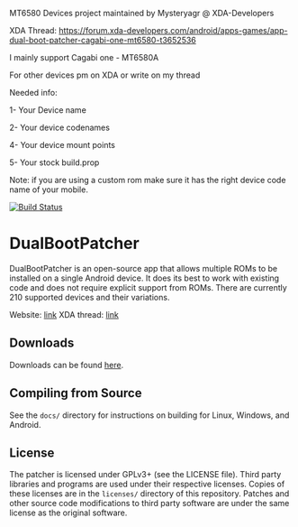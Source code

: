 MT6580 Devices project maintained by Mysteryagr @ XDA-Developers

XDA Thread: https://forum.xda-developers.com/android/apps-games/app-dual-boot-patcher-cagabi-one-mt6580-t3652536

I mainly support Cagabi one - MT6580A

For other devices pm on XDA or write on my thread

Needed info:

1- Your Device name

2- Your device codenames

4- Your device mount points

5- Your stock build.prop

Note: if you are using a custom rom make sure it has the right device code name of your mobile.

[![Build Status](https://jenkins.noobdev.io/job/DualBootPatcher_Master/badge/icon)](https://jenkins.noobdev.io/job/DualBootPatcher_Master/)

DualBootPatcher
===============

DualBootPatcher is an open-source app that allows multiple ROMs to be installed on a single Android device. It does its best to work with existing code and does not require explicit support from ROMs. There are currently 210 supported devices and their variations.

Website: [link](https://dbp.noobdev.io/)
XDA thread: [link](http://forum.xda-developers.com/showthread.php?t=2447534)


Downloads
---------

Downloads can be found [here](https://dbp.noobdev.io/downloads/).


Compiling from Source
---------------------

See the `docs/` directory for instructions on building for Linux, Windows, and Android.


License
-------

The patcher is licensed under GPLv3+ (see the LICENSE file). Third party libraries and programs are used under their respective licenses. Copies of these licenses are in the `licenses/` directory of this repository. Patches and other source code modifications to third party software are under the same license as the original software.

